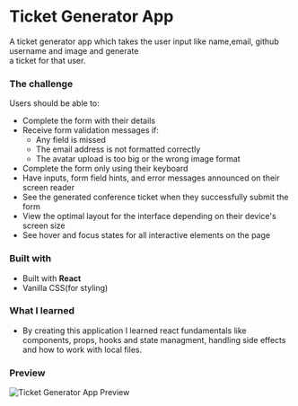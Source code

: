 # Ticket Generator App
  A ticket generator app which takes the user input like name,email, github username and image and generate <br/> a ticket for that user.

### The challenge

Users should be able to:

- Complete the form with their details
- Receive form validation messages if:
  - Any field is missed
  - The email address is not formatted correctly
  - The avatar upload is too big or the wrong image format
- Complete the form only using their keyboard
- Have inputs, form field hints, and error messages announced on their screen reader
- See the generated conference ticket when they successfully submit the form
- View the optimal layout for the interface depending on their device's screen size
- See hover and focus states for all interactive elements on the page



### Built with

 - Built with **React** <br/>
 - Vanilla CSS(for styling)

### What I learned
- By creating this application I learned react fundamentals like components, props, hooks and state managment, handling side effects and how to work with local files.

### Preview
![Ticket Generator App Preview](/assets/desktop-design-form.jpg)
